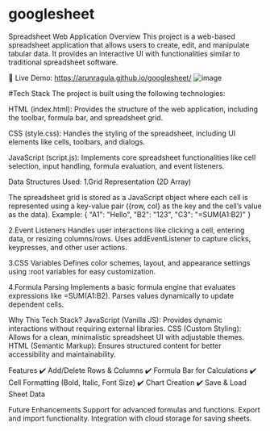 # googlesheet
Spreadsheet Web Application 
Overview
This project is a web-based spreadsheet application that allows users to create, edit, and manipulate tabular data. It provides an interactive UI with functionalities similar to traditional spreadsheet software.

🔗 Live Demo: https://arunragula.github.io/googlesheet/
![image](https://github.com/user-attachments/assets/b30f887f-bac1-4b55-b8c4-8294322cfad4)

#Tech Stack
The project is built using the following technologies:

HTML (index.html): Provides the structure of the web application, including the toolbar, formula bar, and spreadsheet grid.

CSS (style.css): Handles the styling of the spreadsheet, including UI elements like cells, toolbars, and dialogs.

JavaScript (script.js): Implements core spreadsheet functionalities like cell selection, input handling, formula evaluation, and event listeners.

Data Structures Used:
1.Grid Representation (2D Array)

The spreadsheet grid is stored as a JavaScript object where each cell is represented using a key-value pair ({row, col} as the key and the cell’s value as the data).
Example:
{
  "A1": "Hello",
  "B2": "123",
  "C3": "=SUM(A1:B2)"
}

2.Event Listeners
Handles user interactions like clicking a cell, entering data, or resizing columns/rows.
Uses addEventListener to capture clicks, keypresses, and other user actions.

3.CSS Variables
Defines color schemes, layout, and appearance settings using :root variables for easy customization.

4.Formula Parsing
Implements a basic formula engine that evaluates expressions like =SUM(A1:B2).
Parses values dynamically to update dependent cells.

Why This Tech Stack?
JavaScript (Vanilla JS): Provides dynamic interactions without requiring external libraries.
CSS (Custom Styling): Allows for a clean, minimalistic spreadsheet UI with adjustable themes.
HTML (Semantic Markup): Ensures structured content for better accessibility and maintainability.

Features
✔️ Add/Delete Rows & Columns
✔️ Formula Bar for Calculations
✔️ Cell Formatting (Bold, Italic, Font Size)
✔️ Chart Creation
✔️ Save & Load Sheet Data

Future Enhancements
Support for advanced formulas and functions.
Export and import functionality.
Integration with cloud storage for saving sheets.
